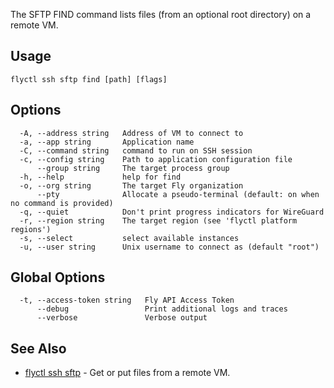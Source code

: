 The SFTP FIND command lists files (from an optional root directory) on a remote VM.

## Usage
~~~
flyctl ssh sftp find [path] [flags]
~~~

## Options

~~~
  -A, --address string   Address of VM to connect to
  -a, --app string       Application name
  -C, --command string   command to run on SSH session
  -c, --config string    Path to application configuration file
      --group string     The target process group
  -h, --help             help for find
  -o, --org string       The target Fly organization
      --pty              Allocate a pseudo-terminal (default: on when no command is provided)
  -q, --quiet            Don't print progress indicators for WireGuard
  -r, --region string    The target region (see 'flyctl platform regions')
  -s, --select           select available instances
  -u, --user string      Unix username to connect as (default "root")
~~~

## Global Options

~~~
  -t, --access-token string   Fly API Access Token
      --debug                 Print additional logs and traces
      --verbose               Verbose output
~~~

## See Also

* [flyctl ssh sftp](/docs/flyctl/ssh-sftp/)	 - Get or put files from a remote VM.

